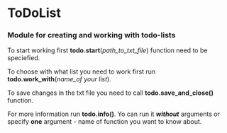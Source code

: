 # ToDoList
### Module for creating and working with todo-lists

To start working first **todo.start**(*path_to_txt_file*) function need to be speciefied.

To choose with what list you need to work first run **todo.work_with**(*name_of your list*).

To save changes in the txt file you need to call **todo.save_and_close()** function.

For more information run **todo.info()**. Yo can run it ***without*** arguments or specify **one** argument - name of function you want to know about.
